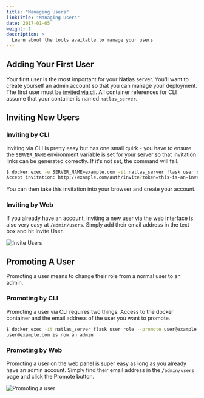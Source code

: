 ```yaml
---
title: "Managing Users"
linkTitle: "Managing Users"
date: 2017-01-05
weight: 1
description: >
  Learn about the tools available to manage your users
---
```


## Adding Your First User

Your first user is the most important for your Natlas server. You'll want to create yourself an admin account so that you can manage your deployment. The first user must be [invited via cli](#inviting-by-cli). All container references for CLI assume that your container is named `natlas_server`.

## Inviting New Users

### Inviting by CLI

Inviting via CLI is pretty easy but has one small quirk - you have to ensure the `SERVER_NAME` environment variable is set for your server so that invitation links can be generated correctly. If it's not set, the command will fail.

```bash
$ docker exec -e SERVER_NAME=example.com -it natlas_server flask user new --admin
Accept invitation: http://example.com/auth/invite?token=this-is-an-invalid-example-token
```

You can then take this invitation into your browser and create your account.

### Inviting by Web

If you already have an account, inviting a new user via the web interface is also very easy at `/admin/users`. Simply add their email address in the text box and hit Invite User.

![Invite Users](https://i.imgur.com/y8a1AD4.png)

## Promoting A User

Promoting a user means to change their role from a normal user to an admin.

### Promoting by CLI

Promoting a user via CLI requires two things: Access to the docker container and the email address of the user you want to promote.

```bash
$ docker exec -it natlas_server flask user role --promote user@example.com
user@example.com is now an admin
```

### Promoting by Web

Promoting a user on the web panel is super easy as long as you already have an admin account. Simply find their email address in the `/admin/users` page and click the Promote button.

![Promoting a user](https://i.imgur.com/1HRYXUW.png)
